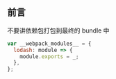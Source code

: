 ## 前言

不要讲依赖包打包到最终的 bundle 中

```js
var __webpack_modules__ = {
  lodash: module => {
    module.exports = _;
  },
};
```
